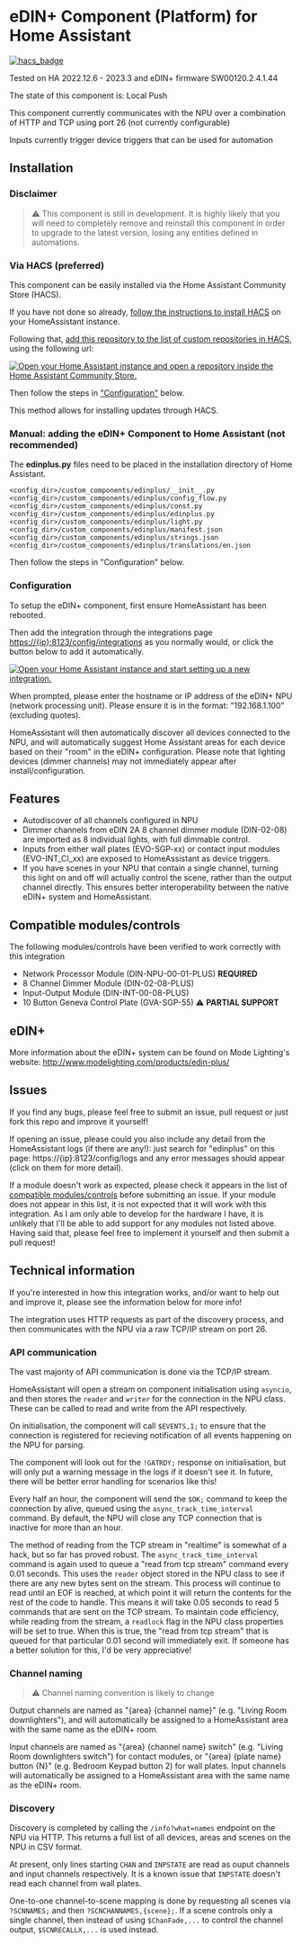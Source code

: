 # eDIN+ Component (Platform) for Home Assistant

[![hacs_badge](https://img.shields.io/badge/HACS-Custom-41BDF5.svg)](https://github.com/hacs/integration)

Tested on HA 2022.12.6 - 2023.3 and eDIN+ firmware SW00120.2.4.1.44

The state of this component is: Local Push

This component currently communicates with the NPU over a combination of HTTP and TCP using port 26 (not currently configurable)

Inputs currently trigger device triggers that can be used for automation

## Installation

### Disclaimer

> :warning: This component is still in development. It is highly likely that you will need to completely remove and reinstall this component in order to upgrade to the latest version, losing any entities defined in automations.

### Via HACS (preferred)

This component can be easily installed via the Home Assistant Community Store (HACS).

If you have not done so already, [follow the instructions to install HACS](https://hacs.xyz/docs/setup/download/) on your HomeAssistant instance.

Following that, [add this repository to the list of custom repositories in HACS](https://hacs.xyz/docs/faq/custom_repositories), using the following url:

[![Open your Home Assistant instance and open a repository inside the Home Assistant Community Store.](https://my.home-assistant.io/badges/hacs_repository.svg)](https://my.home-assistant.io/redirect/hacs_repository/?owner=sftgunner&repository=edinplus-integration&category=integration)

Then follow the steps in ["Configuration"](#configuration) below.

This method allows for installing updates through HACS.

### Manual: adding the eDIN+ Component to Home Assistant (not recommended)
The **edinplus.py** files need to be placed in the installation directory of Home Assistant.
```
<config_dir>/custom_components/edinplus/__init__.py
<config_dir>/custom_components/edinplus/config_flow.py
<config_dir>/custom_components/edinplus/const.py
<config_dir>/custom_components/edinplus/edinplus.py
<config_dir>/custom_components/edinplus/light.py
<config_dir>/custom_components/edinplus/manifest.json
<config_dir>/custom_components/edinplus/strings.json
<config_dir>/custom_components/edinplus/translations/en.json
``` 

Then follow the steps in "Configuration" below.

### Configuration

To setup the eDIN+ component, first ensure HomeAssistant has been rebooted. 

Then add the integration through the integrations page [https://{ip}:8123/config/integrations](https://my.home-assistant.io/redirect/config_flow_start/?domain=edinplus) as you normally would, or click the button below to add it automatically.

[![Open your Home Assistant instance and start setting up a new integration.](https://my.home-assistant.io/badges/config_flow_start.svg)](https://my.home-assistant.io/redirect/config_flow_start/?domain=edinplus)

When prompted, please enter the hostname or IP address of the eDIN+ NPU (network processing unit). Please ensure it is in the format: "192.168.1.100" (excluding quotes).

HomeAssistant will then automatically discover all devices connected to the NPU, and will automatically suggest Home Assistant areas for each device based on their "room" in the eDIN+ configuration. Please note that lighting devices (dimmer channels) may not immediately appear after install/configuration.

## Features

- Autodiscover of all channels configured in NPU
- Dimmer channels from eDIN 2A 8 channel dimmer module (DIN-02-08) are imported as 8 individual lights, with full dimmable control.
- Inputs from either wall plates (EVO-SGP-xx) or contact input modules (EVO-INT_CI_xx) are exposed to HomeAssistant as device triggers.
- If you have scenes in your NPU that contain a single channel, turning this light on and off will actually control the scene, rather than the output channel directly. This ensures better interoperability between the native eDIN+ system and HomeAssistant.

## Compatible modules/controls
The following modules/controls have been verified to work correctly with this integration
- Network Processor Module (DIN-NPU-00-01-PLUS) **REQUIRED**
- 8 Channel Dimmer Module (DIN-02-08-PLUS)
- Input-Output Module (DIN-INT-00-08-PLUS)
- 10 Button Geneva Control Plate (GVA-SGP-55) :warning: **PARTIAL SUPPORT**

## eDIN+
More information about the eDIN+ system can be found on Mode Lighting's website: http://www.modelighting.com/products/edin-plus/

## Issues

If you find any bugs, please feel free to submit an issue, pull request or just fork this repo and improve it yourself!

If opening an issue, please could you also include any detail from the HomeAssistant logs (if there are any!): just search for "edinplus" on this page: https://{ip}:8123/config/logs and any error messages should appear (click on them for more detail).

If a module doesn't work as expected, please check it appears in the list of [compatible modules/controls](https://github.com/sftgunner/edinplus-integration/README.md#compatible-modulescontrols) before submitting an issue. If your module does not appear in this list, it is not expected that it will work with this integration. As I am only able to develop for the hardware I have, it is unlikely that I'll be able to add support for any modules not listed above. Having said that, please feel free to implement it yourself and then submit a pull request!

## Technical information

If you're interested in how this integration works, and/or want to help out and improve it, please see the information below for more info!

The integration uses HTTP requests as part of the discovery process, and then communicates with the NPU via a raw TCP/IP stream on port 26.

### API communication

The vast majority of API communication is done via the TCP/IP stream.

HomeAssistant will open a stream on component initialisation using `asyncio`, and then stores the `reader` and `writer` for the connection in the NPU class. These can be called to read and write from the API respectively.

On initialisation, the component will call `$EVENTS,1;` to ensure that the connection is registered for recieving notification of all events happening on the NPU for parsing.

The component will look out for the `!GATRDY;` response on initialisation, but will only put a warning message in the logs if it doesn't see it. In future, there will be better error handling for scenarios like this!

Every half an hour, the component will send the `$OK;` command to keep the connection by alive, queued using the `async_track_time_interval` command. By default, the NPU will close any TCP connection that is inactive for more than an hour.

The method of reading from the TCP stream in "realtime" is somewhat of a hack, but so far has proved robust. The `async_track_time_interval` command is again used to queue a "read from tcp stream" command every 0.01 seconds. This uses the `reader` object stored in the NPU class to see if there are any new bytes sent on the stream. This process will continue to read until an EOF is reached, at which point it will return the contents for the rest of the code to handle. This means it will take 0.05 seconds to read 5 commands that are sent on the TCP stream. To maintain code efficiency, while reading from the stream, a `readlock` flag in the NPU class properties will be set to true. When this is true, the "read from tcp stream" that is queued for that particular 0.01 second will immediately exit. If someone has  a better solution for this, I'd be very appreciative!

### Channel naming

>:warning: Channel naming convention is likely to change

Output channels are named as "{area} {channel name}" (e.g. "Living Room downlighters"), and will automatically be assigned to a HomeAssistant area with the same name as the eDIN+ room.

Input channels are named as "{area} {channel name} switch" (e.g. "Living Room downlighters switch") for contact modules, or "{area} {plate name} button {N}" (e.g. Bedroom Keypad button 2) for wall plates. Input channels will automatically be assigned to a HomeAssistant area with the same name as the eDIN+ room.

### Discovery

Discovery is completed by calling the `/info?what=names` endpoint on the NPU via HTTP. This returns a full list of all devices, areas and scenes on the NPU in CSV format.

At present, only lines starting `CHAN` and `INPSTATE` are read as ouput channels and input channels respectively. It is a known issue that `INPSTATE` doesn't read each channel from wall plates.

One-to-one channel-to-scene mapping is done by requesting all scenes via `?SCNNAMES;` and then `?SCNCHANNAMES,{scene};`. If a scene controls only a single channel, then instead of using `$ChanFade,...` to control the channel output, `$SCNRECALLX,...` is used instead.
